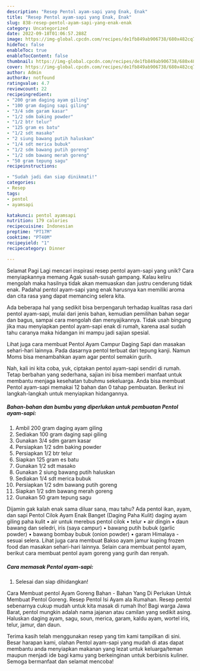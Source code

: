 ```yaml
---
description: "Resep Pentol ayam-sapi yang Enak, Enak"
title: "Resep Pentol ayam-sapi yang Enak, Enak"
slug: 838-resep-pentol-ayam-sapi-yang-enak-enak
category: Uncategorized
date: 2022-09-18T01:06:57.288Z
image: https://img-global.cpcdn.com/recipes/de1fb849ab906738/680x482cq70/pentol-ayam-sapi-foto-resep-utama.jpg
hideToc: false
enableToc: true
enableTocContent: false
thumbnail: https://img-global.cpcdn.com/recipes/de1fb849ab906738/680x482cq70/pentol-ayam-sapi-foto-resep-utama.jpg
cover: https://img-global.cpcdn.com/recipes/de1fb849ab906738/680x482cq70/pentol-ayam-sapi-foto-resep-utama.jpg
author: Admin
authorAv: notfound
ratingvalue: 4.7
reviewcount: 22
recipeingredient:
- "200 gram daging ayam giling"
- "100 gram daging sapi giling"
- "3/4 sdm garam kasar"
- "1/2 sdm baking powder"
- "1/2 btr telur"
- "125 gram es batu"
- "1/2 sdt masako"
- "2 siung bawang putih haluskan"
- "1/4 sdt merica bubuk"
- "1/2 sdm bawang putih goreng"
- "1/2 sdm bawang merah goreng"
- "50 gram tepung sagu"
recipeinstructions:

- "Sudah jadi dan siap dinikmati!"
categories:
- Resep
tags:
- pentol
- ayamsapi

katakunci: pentol ayamsapi 
nutrition: 179 calories
recipecuisine: Indonesian
preptime: "PT17M"
cooktime: "PT40M"
recipeyield: "1"
recipecategory: Dinner

---
```



Selamat Pagi Lagi mencari inspirasi resep pentol ayam-sapi yang unik? Cara menyiapkannya memang Agak susah-susah gampang. Kalau keliru mengolah maka hasilnya tidak akan memuaskan dan justru cenderung tidak enak. Padahal pentol ayam-sapi yang enak harusnya kan memiliki aroma dan cita rasa yang dapat memancing selera kita.


Ada beberapa hal yang sedikit bisa berpengaruh terhadap kualitas rasa dari pentol ayam-sapi, mulai dari jenis bahan, kemudian pemilihan bahan segar dan bagus, sampai cara mengolah dan menyajikannya. Tidak usah bingung jika mau menyiapkan pentol ayam-sapi enak di rumah, karena asal sudah tahu caranya maka hidangan ini mampu jadi sajian spesial.

Lihat juga cara membuat Pentol Ayam Campur Daging Sapi dan masakan sehari-hari lainnya. Pada dasarnya pentol terbuat dari tepung kanji. Namun Moms bisa menambahkan ayam agar pentol semakin gurih.


Nah, kali ini kita coba, yuk, ciptakan pentol ayam-sapi sendiri di rumah. Tetap berbahan yang sederhana, sajian ini bisa memberi manfaat untuk membantu menjaga kesehatan tubuhmu sekeluarga. Anda bisa membuat Pentol ayam-sapi memakai 12 bahan dan 0 tahap pembuatan. Berikut ini langkah-langkah untuk menyiapkan hidangannya.

<!--inarticleads1-->

##### Bahan-bahan dan bumbu yang diperlukan untuk pembuatan Pentol ayam-sapi:

1. Ambil 200 gram daging ayam giling
1. Sediakan 100 gram daging sapi giling
1. Gunakan 3/4 sdm garam kasar
1. Persiapkan 1/2 sdm baking powder
1. Persiapkan 1/2 btr telur
1. Siapkan 125 gram es batu
1. Gunakan 1/2 sdt masako
1. Gunakan 2 siung bawang putih haluskan
1. Sediakan 1/4 sdt merica bubuk
1. Persiapkan 1/2 sdm bawang putih goreng
1. Siapkan 1/2 sdm bawang merah goreng
1. Gunakan 50 gram tepung sagu


Dijamin gak kalah enak sama diluar sana, mau tahu? Ada pentol ikan, ayam, dan sapi Pentol Cilok Ayam Enak Banget (Daging Paha Kulit) daging ayam giling paha kulit • air untuk merebus pentol cilok • telur • air dingin • daun bawang dan seledri, iris (saya campur) • bawang putih bubuk (garlic powder) • bawang bombay bubuk (onion powder) • garam Himalaya - sesuai selera. Lihat juga cara membuat Bakso ayam jamur kuping frozen food dan masakan sehari-hari lainnya. Selain cara membuat pentol ayam, berikut cara membuat pentol ayam goreng yang gurih dan renyah. 

<!--inarticleads2-->

##### Cara memasak Pentol ayam-sapi:


1. Selesai dan siap dihidangkan!

Cara Membuat pentol Ayam Goreng Bahan - Bahan Yang Di Perlukan Untuk Membuat Pentol Goreng. Resep Pentol Isi Ayam ala Rumahan. Resep pentol sebenarnya cukup mudah untuk kita masak di rumah lho! Bagi warga Jawa Barat, pentol mungkin adalah nama jajanan atau camilan yang sedikit asing. Haluskan daging ayam, sagu, soun, merica, garam, kaldu ayam, wortel iris, telur, jamur, dan daun. 

Terima kasih telah menggunakan resep yang tim kami tampilkan di sini. Besar harapan kami, olahan Pentol ayam-sapi yang mudah di atas dapat membantu anda menyiapkan makanan yang lezat untuk keluarga/teman maupun menjadi ide bagi kamu yang berkeinginan untuk berbisnis kuliner. Semoga bermanfaat dan selamat mencoba!
